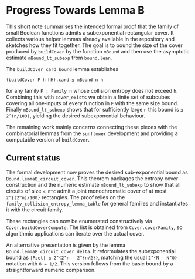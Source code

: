 # Progress Towards Lemma B

This short note summarises the intended formal proof that the family of
small Boolean functions admits a subexponential rectangular cover.  It
collects various helper lemmas already available in the repository and
sketches how they fit together.  The goal is to bound the size of the
cover produced by `buildCover` by the function `mBound` and then use the
asymptotic estimate `mBound_lt_subexp` from `bound.lean`.

The `buildCover_card_bound` lemma establishes
```
(buildCover F h hH).card ≤ mBound n h
```
for any family `F : Family n` whose collision entropy does not exceed
`h`.  Combining this with `cover_exists` we obtain a finite set of
subcubes covering all one‑inputs of every function in `F` with the same
size bound.  Finally `mBound_lt_subexp` shows that for sufficiently
large `n` this bound is `≤ 2^(n/100)`, yielding the desired
subexponential behaviour.

The remaining work mainly concerns connecting these pieces with the
combinatorial lemmas from the `sunflower` development and providing a
computable version of `buildCover`.

## Current status

The formal development now proves the desired sub-exponential bound as
`Bound.lemmaB_circuit_cover`.  This theorem packages the entropy cover
construction and the numeric estimate `mBound_lt_subexp` to show that
all circuits of size `≤ n^c` admit a joint monochromatic cover of at
most `2^{(2^n)/100}` rectangles.  The proof relies on the `family_collision_entropy_lemma_table`
for general families and instantiates it with the circuit family.

These rectangles can now be enumerated constructively via
`Cover.buildCoverCompute`.  The list is obtained from
`Cover.coverFamily`, so algorithmic applications can iterate over the
actual cover.

An alternative presentation is given by the lemma
`Bound.lemmaB_circuit_cover_delta`.  It reformulates the subexponential
bound as `|Rset| ≤ 2^{2^n - 2^{n/2}}`, matching the usual
`2^{N - N^δ}` notation with `δ = 1/2`.  This version follows from the
basic bound by a straightforward numeric comparison.

